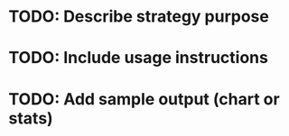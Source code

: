 # TODO: Describe strategy purpose
# TODO: Include usage instructions
# TODO: Add sample output (chart or stats)
